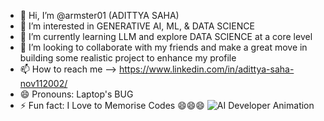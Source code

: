 - 👋 Hi, I’m @armster01 (ADITTYA SAHA)
- 👀 I’m interested in GENERATIVE AI, ML, & DATA SCIENCE
- 🌱 I’m currently learning LLM and explore DATA SCIENCE at a core level
- 💞️ I’m looking to collaborate with my friends and make a great move in building some realistic project to enhance my profile
- 📫 How to reach me --> https://www.linkedin.com/in/adittya-saha-nov112002/
- 😄 Pronouns: Laptop's BUG
- ⚡ Fun fact: I Love to Memorise Codes 😄😄😄
![AI Developer Animation](https://path-to-your-gif-or-svg-file)
